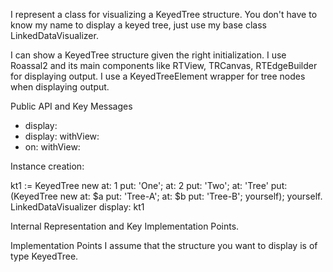 I represent a class for visualizing a KeyedTree structure.
You don't have to know my name to display a keyed tree, just use my base class LinkedDataVisualizer.

I can show a KeyedTree structure given the right initialization.
I use Roassal2 and its main components like RTView, TRCanvas, RTEdgeBuilder for displaying output.
I use a KeyedTreeElement wrapper for tree nodes when displaying output.

Public API and Key Messages

- display:
- display: withView:
- on: withView:

Instance creation:

kt1 := KeyedTree new
		at: 1 put: 'One';
		at: 2 put: 'Two';
		at: 'Tree'
			put:
			(KeyedTree new
				at: $a put: 'Tree-A';
				at: $b put: 'Tree-B';
				yourself);
		yourself.
	LinkedDataVisualizer display: kt1
 
Internal Representation and Key Implementation Points.

   Implementation Points
	I assume that the structure you want to display is of type KeyedTree.